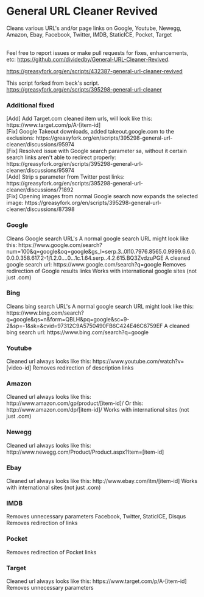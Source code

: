 <h1>General URL Cleaner Revived</h1>
Cleans various URL's and/or page links on Google, Youtube, Newegg, Amazon, Ebay, Facebook, Twitter, IMDB, StaticICE, Pocket, Target

<br>Feel free to report issues or make pull requests for fixes, enhancements, etc: https://github.com/dividedby/General-URL-Cleaner-Revived. 

https://greasyfork.org/en/scripts/432387-general-url-cleaner-revived

This script forked from beck's script. https://greasyfork.org/en/scripts/395298-general-url-cleaner
<h3>Additional fixed</h3>
[Add] Add Target.com cleaned item urls, will look like this: https://www.target.com/p/A-[item-id]<br>
[Fix] Google Takeout downloads, added takeout.google.com to the exclusions: https://greasyfork.org/en/scripts/395298-general-url-cleaner/discussions/95974<br>
[Fix] Resolved issue with Google search parameter sa, without it certain search links aren't able to redirect properly: https://greasyfork.org/en/scripts/395298-general-url-cleaner/discussions/95974<br>
[Add] Strip s parameter from Twitter post links: https://greasyfork.org/en/scripts/395298-general-url-cleaner/discussions/71892<br>
[Fix] Opening images from normal Google search now expands the selected image: https://greasyfork.org/en/scripts/395298-general-url-cleaner/discussions/87398
<h3>Google</h3>
Cleans Google search URL's
A normal google search URL might look like this: https://www.google.com/search?num=100&q=google&oq=google&gs_l=serp.3..0l10.7976.8565.0.9999.6.6.0.0.0.0.358.617.2-1j1.2.0....0...1c.1.64.serp..4.2.615.BQ3ZvdzuPGE
A cleaned google search url: https://www.google.com/search?q=google
Removes redirection of Google results links
Works with international google sites (not just .com)
<h3>Bing</h3>
Cleans bing search URL's
A normal google search URL might look like this: https://www.bing.com/search?q=google&qs=n&form=QBLH&pq=google&sc=9-2&sp=-1&sk=&cvid=97312C9A5750490FB6C424E46C6759EF
A cleaned bing search url: https://www.bing.com/search?q=google
<h3>Youtube</h3>
Cleaned url always looks like this: https://www.youtube.com/watch?v=[video-id]
Removes redirection of description links
<h3>Amazon</h3>
Cleaned url always looks like this: http://www.amazon.com/gp/product/[item-id]/ Or this: http://www.amazon.com/dp/[item-id]/
Works with international sites (not just .com)
<h3>Newegg</h3>
Cleaned url always looks like this: http://www.newegg.com/Product/Product.aspx?Item=[item-id]
<h3>Ebay</h3>
Cleaned url always looks like this: http://www.ebay.com/itm/[item-id]
Works with international sites (not just .com)
<h3>IMDB</h3>
Removes unnecessary parameters Facebook, Twitter, StaticICE, Disqus
Removes redirection of links
<h3>Pocket</h3>
Removes redirection of Pocket links
<h3>Target</h3>
Cleaned url always looks like this: https://www.target.com/p/A-[item-id]
Removes unnecessary parameters
